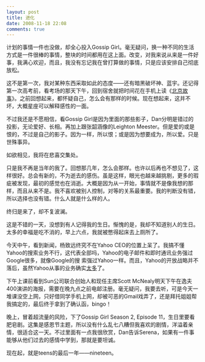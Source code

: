 ```yaml
---
layout: post
title: 进化
date: 2008-11-18 22:08
comments: true
---
```

计划的事情一件也没做，却全心投入Gossip Girl。毫无疑问，换一种不同的生活方式是一件很棒的事情，整块的时间都用在这上面。改变，对我来说从来是一件好事，我满心欢迎，而且，我没有忘记我在曾打算做的事情，只是应该安排自己彻底放松。

这不是第一次，我对某种东西采取如此的态度——还有暗黑破坏神、蓝宇。还记得第一次高考前，看考场的那天下午，回到宿舍就把时间花在手机上读《<a href=" http://book.douban.com/subject/1394433/">北京故事</a>》。之前回想起来，都怀疑自己，怎么会有那样的时候。现在想起来，这并不坏，大概星座可以解释感性的一面。

不过我还是不愿相信，看Gossip Girl是因为里面的那些影子，Dan分明是错过的投影，无论爱好、长相。再加上跟张韶涵像的Leighton Meester。但是爱的或是恨的，不过是自己的影子。因为一样，所以恨；或是因为想要成为，所以爱。只是世殊事异。

如欲相见，我将在悲喜交集处。

只是我不再是当年的我了。回想那几年，怎么会那样。也许以后再也不想见了，这样很好。总会有新的，不为逝去的感伤。虽是这样，眼光也越来越挑剔，更多的瑕疵被发现，最初的感觉也在消逝。大概是因为从一开始，事情就不是像我想的那样，而且从来不是。我不喜欢被别人控制，对等的关系最重要。我的判断没有错，所以选择也没有错。什么人就是什么样的人。

终归是来了，却不复波澜。

这是不错的一天，没想到有人记得我的生日。惭愧的是，我却不知道别人的生日。太多的幸福是吃不消的，早上六点，我就被憋得起床去上厕所了。

今天中午，看到新闻，杨致远终究不在Yahoo CEO的位置上呆了。我搞不懂Yahoo的搜索业务不行，这代表全部吗，Yahoo的电子邮件和即时通讯业务强过Google很多，就像Google的搜 索强过Yahoo一样。而且，Yahoo的开放战略并不落后，虽然Yahoo从事的业务确实<a href="http://everything.yahoo.com/">太多</a>了。

下午上课前看到Sun公司联合创始人和现任主席Scott McNealy明天下午在逸夫400演讲的海报，需要在晚九点之前电邮注册。毫无疑问，我要去听，可是今天一堆课没空上网，只好借同学手机上网，却被可恶的Gmail戏弄了，还是拜托姐姐帮我搞定的，最后终于拿到了确认函，bingo！

晚上，冒着超流量的风险，下了Gossip Girl Season 2, Episode 11，生日里要看肥皂剧。这集是感恩节主题，所以没有什么乱七八糟但我喜欢的剧情，洋溢着亲情，很适合这一天。不过里面有一点我很欣赏，Dan告诉Serena，如果有一件事能够从他们过去的感情中学到，那就是要坦诚。

现在起，就是teens的最后一年——nineteen。
